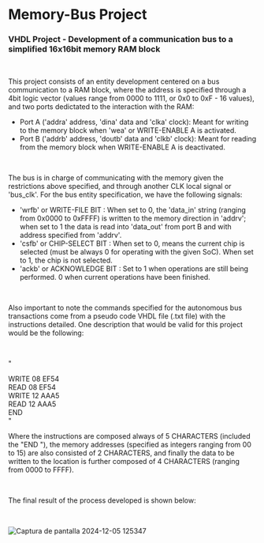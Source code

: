 # Memory-Bus Project
### VHDL Project - Development of a communication bus to a simplified 16x16bit memory RAM block

<br />

This project consists of an entity development centered on a bus communication to a RAM block, where the address is specified through a 4bit logic vector (values range from 0000 to 1111, or 0x0 to 0xF - 16 values), and two ports dedictated to the interaction with the RAM:
- Port A ('addra' address, 'dina' data and 'clka' clock): Meant for writing to the memory block when 'wea' or WRITE-ENABLE A is activated.
- Port B ('addrb' address, 'doutb' data and 'clkb' clock): Meant for reading from the memory block when WRITE-ENABLE A is deactivated.

<br />

The bus is in charge of communicating with the memory given the restrictions above specified, and through another CLK local signal or 'bus_clk'. For the bus entity specification, we have the following signals:
- 'wrfb' or WRITE-FILE BIT : When set to 0, the 'data_in' string (ranging from 0x0000 to 0xFFFF) is written to the memory direction in 'addrv'; when set to 1 the data is read into 'data_out' from port B and with address specified from 'addrv'.
- 'csfb' or CHIP-SELECT BIT : When set to 0, means the current chip is selected (must be always 0 for operating with the given SoC). When set to 1, the chip is not selected.
- 'ackb' or ACKNOWLEDGE BIT : Set to 1 when operations are still being performed. 0 when current operations have been finished.

<br />

Also important to note the commands specified for the autonomous bus transactions come from a pseudo code VHDL file (.txt file) with the instructions detailed. One description that would be valid for this project would be the following:

<br />

"
     
WRITE 08 EF54 <br />
READ  08 EF54 <br />
WRITE 12 AAA5 <br />
READ  12 AAA5 <br />
END   
"


Where the instructions are composed always of 5 CHARACTERS (included the "END  "), the memory addresses (specified as integers ranging from 00 to 15) are also consisted of 2 CHARACTERS, and finally the data to be written to the location is further composed of 4 CHARACTERS (ranging from 0000 to FFFF).

<br />

The final result of the process developed is shown below:

<br />

![Captura de pantalla 2024-12-05 125347](https://github.com/user-attachments/assets/4cd4a7ef-a4cb-4d0a-808e-959a22e26b84)


